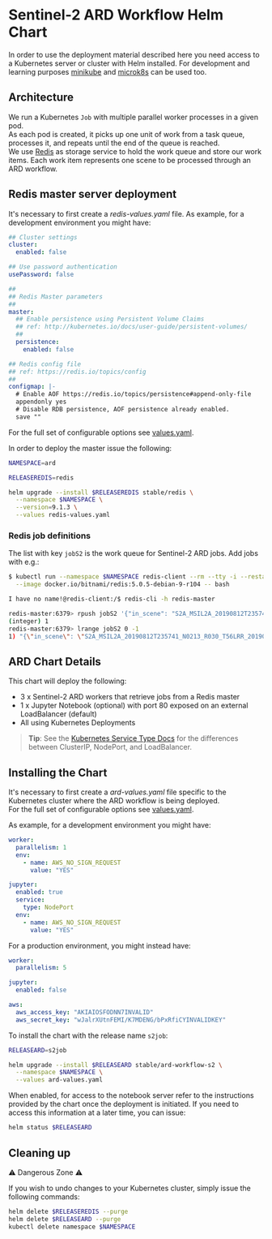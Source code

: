# Sentinel-2 ARD Workflow Helm Chart

In order to use the deployment material described here you need access to a Kubernetes server or cluster with Helm installed. For development and learning purposes [minikube](https://kubernetes.io/docs/setup/learning-environment/minikube/) and [microk8s](https://microk8s.io/) can be used too.

## Architecture

We run a Kubernetes `Job` with multiple parallel worker processes in a given pod.\
As each pod is created, it picks up one unit of work from a task queue, processes it, and repeats until the end of the queue is reached.\
We use [Redis](https://redis.io/) as storage service to hold the work queue and store our work items. Each work item represents one scene to be processed through an ARD workflow.

## Redis master server deployment

It's necessary to first create a *redis-values.yaml* file. As example, for a development environment you might have:

```yaml
## Cluster settings
cluster:
  enabled: false

## Use password authentication
usePassword: false

##
## Redis Master parameters
##
master:
  ## Enable persistence using Persistent Volume Claims
  ## ref: http://kubernetes.io/docs/user-guide/persistent-volumes/
  ##
  persistence:
    enabled: false

## Redis config file
## ref: https://redis.io/topics/config
##
configmap: |-
  # Enable AOF https://redis.io/topics/persistence#append-only-file
  appendonly yes
  # Disable RDB persistence, AOF persistence already enabled.
  save ""
```

For the full set of configurable options see [values.yaml](https://github.com/helm/charts/blob/master/stable/redis/values.yaml).

In order to deploy the master issue the following:
```bash
NAMESPACE=ard

RELEASEREDIS=redis

helm upgrade --install $RELEASEREDIS stable/redis \
  --namespace $NAMESPACE \
  --version=9.1.3 \
  --values redis-values.yaml
```

### Redis job definitions

The list with key `jobS2` is the work queue for Sentinel-2 ARD jobs. Add jobs with e.g.:
```bash
$ kubectl run --namespace $NAMESPACE redis-client --rm --tty -i --restart='Never' \
  --image docker.io/bitnami/redis:5.0.5-debian-9-r104 -- bash

I have no name!@redis-client:/$ redis-cli -h redis-master

redis-master:6379> rpush jobS2 '{"in_scene": "S2A_MSIL2A_20190812T235741_N0213_R030_T56LRR_20190813T014708", "inter_dir": "/data/intermediate/"}'
(integer) 1
redis-master:6379> lrange jobS2 0 -1
1) "{\"in_scene\": \"S2A_MSIL2A_20190812T235741_N0213_R030_T56LRR_20190813T014708\", \"inter_dir\": \"/data/intermediate/\"}"
```

## ARD Chart Details

This chart will deploy the following:

- 3 x Sentinel-2 ARD workers that retrieve jobs from a Redis master
- 1 x Jupyter Notebook (optional) with port 80 exposed on an external LoadBalancer (default)
- All using Kubernetes Deployments

> **Tip**: See the [Kubernetes Service Type Docs](https://kubernetes.io/docs/concepts/services-networking/service/#publishing-services-service-types)
for the differences between ClusterIP, NodePort, and LoadBalancer.

## Installing the Chart

It's necessary to first create a *ard-values.yaml* file specific to the Kubernetes cluster where the ARD workflow is being deployed.\
For the full set of configurable options see [values.yaml](values.yaml).

As example, for a development environment you might have:

```yaml
worker:
  parallelism: 1
  env:
    - name: AWS_NO_SIGN_REQUEST
      value: "YES"

jupyter:
  enabled: true
  service:
    type: NodePort
  env:
    - name: AWS_NO_SIGN_REQUEST
      value: "YES"
```

For a production environment, you might instead have:

```yaml
worker:
  parallelism: 5

jupyter:
  enabled: false

aws:
  aws_access_key: "AKIAIOSFODNN7INVALID"
  aws_secret_key: "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"
```

To install the chart with the release name `s2job`:

```bash
RELEASEARD=s2job

helm upgrade --install $RELEASEARD stable/ard-workflow-s2 \
  --namespace $NAMESPACE \
  --values ard-values.yaml
```

When enabled, for access to the notebook server refer to the instructions provided by the chart once the deployment is initiated. If you need to access this information at a later time, you can issue:

```bash
helm status $RELEASEARD
```

## Cleaning up

:warning: Dangerous Zone :warning:

If you wish to undo changes to your Kubernetes cluster, simply issue the following commands:

```bash
helm delete $RELEASEREDIS --purge
helm delete $RELEASEARD --purge
kubectl delete namespace $NAMESPACE
```

